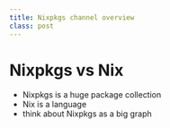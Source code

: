 ```yaml
---
title: Nixpkgs channel overview
class: post
---
```


# Nixpkgs vs Nix

* Nixpkgs is a huge package collection
* Nix is a language
* think about Nixpkgs as a big graph

